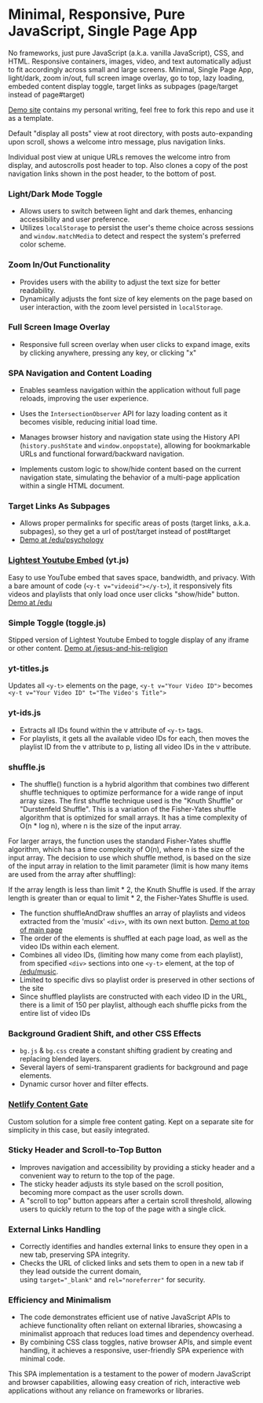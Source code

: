 # Minimal, Responsive, Pure JavaScript, Single Page App
No frameworks, just pure JavaScript (a.k.a. vanilla JavaScript), CSS, and HTML. Responsive containers, images, video, and text automatically adjust to fit accordingly across small and large screens. Minimal, Single Page App, light/dark, zoom in/out, full screen image overlay, go to top, lazy loading, embeded content display toggle, target links as subpages (page/target instead of page#target)

[Demo site](https://y0.netlify.app/) contains my personal writing, feel free to fork this repo and use it as a template.

Default "display all posts" view at root directory, with posts auto-expanding upon scroll, shows a welcome intro message, plus navigation links.

Individual post view at unique URLs removes the welcome intro from display, and autoscrolls post header to top. Also clones a copy of the post navigation links shown in the post header, to the bottom of post.

### Light/Dark Mode Toggle
-   Allows users to switch between light and dark themes, enhancing accessibility and user preference.
-   Utilizes `localStorage` to persist the user's theme choice across sessions and `window.matchMedia` to detect and respect the system's preferred color scheme.

### Zoom In/Out Functionality
-   Provides users with the ability to adjust the text size for better readability.
-   Dynamically adjusts the font size of key elements on the page based on user interaction, with the zoom level persisted in `localStorage`.

### Full Screen Image Overlay
-   Responsive full screen overlay when user clicks to expand image, exits by clicking anywhere, pressing any key, or clicking "x"

### SPA Navigation and Content Loading
-   Enables seamless navigation within the application without full page reloads, improving the user experience.
    
-   Uses the `IntersectionObserver` API for lazy loading content as it becomes visible, reducing initial load time.
-   Manages browser history and navigation state using the History API (`history.pushState` and `window.onpopstate`), allowing for bookmarkable URLs and functional forward/backward navigation.
-   Implements custom logic to show/hide content based on the current navigation state, simulating the behavior of a multi-page application within a single HTML document.

### Target Links As Subpages
-   Allows proper permalinks for specific areas of posts (target links, a.k.a. subpages), so they get a url of post/target instead of post#target
-   [Demo at /edu/psychology](https://y0.netlify.app/edu/psychology)

### [Lightest Youtube Embed](https://github.com/i1li/lightest-youtube-embed) (yt.js)
Easy to use YouTube embed that saves space, bandwidth, and privacy. With a bare amount of code (`<y-t v="videoid"></y-t>`), it responsively fits videos and playlists that only load once user clicks "show/hide" button. [Demo at /edu](https://y0.netlify.app/edu/)

### Simple Toggle (toggle.js)
Stipped version of Lightest Youtube Embed to toggle display of any iframe or other content. [Demo at /jesus-and-his-religion](https://y0.netlify.app/jesus-and-his-religion/)

### yt-titles.js
Updates all `<y-t>` elements on the page,  `<y-t v="Your Video ID">` becomes `<y-t v="Your Video ID" t="The Video's Title">`

### yt-ids.js
- Extracts all IDs found within the v attribute of `<y-t>` tags. 
- For playlists, it gets all the available video IDs for each, then moves the playlist ID from the v attribute to p, listing all video IDs in the v attribute. 

### shuffle.js
- The shuffle() function is a hybrid algorithm that combines two different shuffle techniques to optimize performance for a wide range of input array sizes.
The first shuffle technique used is the "Knuth Shuffle" or "Durstenfeld Shuffle". This is a variation of the Fisher-Yates shuffle algorithm that is optimized for small arrays. It has a time complexity of O(n * log n), where n is the size of the input array.

For larger arrays, the function uses the standard Fisher-Yates shuffle algorithm, which has a time complexity of O(n), where n is the size of the input array.
The decision to use which shuffle method, is based on the size of the input array in relation to the limit parameter (limit is how many items are used from the array after shuffling):

If the array length is less than limit * 2, the Knuth Shuffle is used. If the array length is greater than or equal to limit * 2, the Fisher-Yates Shuffle is used.

- The function shuffleAndDraw shuffles an array of playlists and videos extracted from the 'musix' `<div>`, with its own next button. [Demo at top of main page](https://y0.netlify.app/)
- The order of the elements is shuffled at each page load, as well as the video IDs within each element.
- Combines all video IDs, (limiting how many come from each playlist), from specified `<div>` sections into one `<y-t>` element, at the top of [/edu/music](https://y0.netlify.app/edu/music).
- Limited to specific divs so playlist order is preserved in other sections of the site
- Since shuffled playlists are constructed with each video ID in the URL, there is a limit of 150 per playlist, although each shuffle picks from the entire list of video IDs

### Background Gradient Shift, and other CSS Effects
-   `bg.js` & `bg.css` create a constant shifting gradient by creating and replacing blended layers.
-   Several layers of semi-transparent gradients for background and page elements.
-   Dynamic cursor hover and filter effects.

### [Netlify Content Gate](https://github.com/i1li/netlify-content-gate)
Custom solution for a simple free content gating. Kept on a separate site for simplicity in this case, but easily integrated.

### Sticky Header and Scroll-to-Top Button
-   Improves navigation and accessibility by providing a sticky header and a convenient way to return to the top of the page.    
-   The sticky header adjusts its style based on the scroll position, becoming more compact as the user scrolls down.
-   A "scroll to top" button appears after a certain scroll threshold, allowing users to quickly return to the top of the page with a single click.

### External Links Handling
-   Correctly identifies and handles external links to ensure they open in a new tab, preserving SPA integrity.
-   Checks the URL of clicked links and sets them to open in a new tab if they lead outside the current domain, using `target="_blank"` and `rel="noreferrer"` for security.

### Efficiency and Minimalism
-   The code demonstrates efficient use of native JavaScript APIs to achieve functionality often reliant on external libraries, showcasing a minimalist approach that reduces load times and dependency overhead.
-   By combining CSS class toggles, native browser APIs, and simple event handling, it achieves a responsive, user-friendly SPA experience with minimal code.

This SPA implementation is a testament to the power of modern JavaScript and browser capabilities, allowing easy creation of rich, interactive web applications without any reliance on frameworks or libraries.